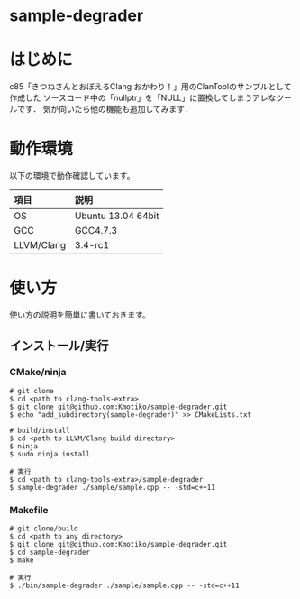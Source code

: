 sample-degrader
===============


# はじめに
c85「きつねさんとおぼえるClang おかわり！」用のClanToolのサンプルとして作成した
ソースコード中の「nullptr」を「NULL」に置換してしまうアレなツールです．
気が向いたら他の機能も追加してみます．

# 動作環境
以下の環境で動作確認しています。

|項目       |説明       |
|:----------|:----------|
|OS         | Ubuntu 13.04 64bit|
|GCC        | GCC4.7.3|
|LLVM/Clang | 3.4-rc1|



# 使い方
使い方の説明を簡単に書いておきます。


## インストール/実行

### CMake/ninja

```shell
# git clone
$ cd <path to clang-tools-extra>
$ git clone git@github.com:Kmotiko/sample-degrader.git
$ echo "add_subdirectory(sample-degrader)" >> CMakeLists.txt

# build/install 
$ cd <path to LLVM/Clang build directory>
$ ninja
$ sudo ninja install

# 実行
$ cd <path to clang-tools-extra>/sample-degrader
$ sample-degrader ./sample/sample.cpp -- -std=c++11
```

### Makefile

```shell
# git clone/build
$ cd <path to any directory>
$ git clone git@github.com:Kmotiko/sample-degrader.git
$ cd sample-degrader
$ make

# 実行
$ ./bin/sample-degrader ./sample/sample.cpp -- -std=c++11
```
